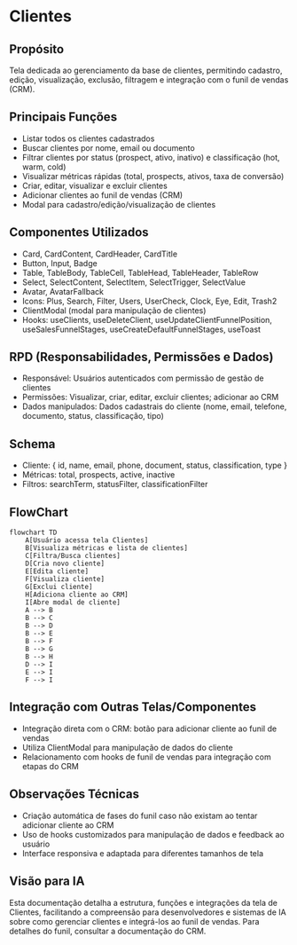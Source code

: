 # Clientes

## Propósito
Tela dedicada ao gerenciamento da base de clientes, permitindo cadastro, edição, visualização, exclusão, filtragem e integração com o funil de vendas (CRM).

## Principais Funções
- Listar todos os clientes cadastrados
- Buscar clientes por nome, email ou documento
- Filtrar clientes por status (prospect, ativo, inativo) e classificação (hot, warm, cold)
- Visualizar métricas rápidas (total, prospects, ativos, taxa de conversão)
- Criar, editar, visualizar e excluir clientes
- Adicionar clientes ao funil de vendas (CRM)
- Modal para cadastro/edição/visualização de clientes

## Componentes Utilizados
- Card, CardContent, CardHeader, CardTitle
- Button, Input, Badge
- Table, TableBody, TableCell, TableHead, TableHeader, TableRow
- Select, SelectContent, SelectItem, SelectTrigger, SelectValue
- Avatar, AvatarFallback
- Icons: Plus, Search, Filter, Users, UserCheck, Clock, Eye, Edit, Trash2
- ClientModal (modal para manipulação de clientes)
- Hooks: useClients, useDeleteClient, useUpdateClientFunnelPosition, useSalesFunnelStages, useCreateDefaultFunnelStages, useToast

## RPD (Responsabilidades, Permissões e Dados)
- Responsável: Usuários autenticados com permissão de gestão de clientes
- Permissões: Visualizar, criar, editar, excluir clientes; adicionar ao CRM
- Dados manipulados: Dados cadastrais do cliente (nome, email, telefone, documento, status, classificação, tipo)

## Schema
- Cliente: { id, name, email, phone, document, status, classification, type }
- Métricas: total, prospects, active, inactive
- Filtros: searchTerm, statusFilter, classificationFilter

## FlowChart
```mermaid
flowchart TD
    A[Usuário acessa tela Clientes]
    B[Visualiza métricas e lista de clientes]
    C[Filtra/Busca clientes]
    D[Cria novo cliente]
    E[Edita cliente]
    F[Visualiza cliente]
    G[Exclui cliente]
    H[Adiciona cliente ao CRM]
    I[Abre modal de cliente]
    A --> B
    B --> C
    B --> D
    B --> E
    B --> F
    B --> G
    B --> H
    D --> I
    E --> I
    F --> I
```

## Integração com Outras Telas/Componentes
- Integração direta com o CRM: botão para adicionar cliente ao funil de vendas
- Utiliza ClientModal para manipulação de dados do cliente
- Relacionamento com hooks de funil de vendas para integração com etapas do CRM

## Observações Técnicas
- Criação automática de fases do funil caso não existam ao tentar adicionar cliente ao CRM
- Uso de hooks customizados para manipulação de dados e feedback ao usuário
- Interface responsiva e adaptada para diferentes tamanhos de tela

## Visão para IA
Esta documentação detalha a estrutura, funções e integrações da tela de Clientes, facilitando a compreensão para desenvolvedores e sistemas de IA sobre como gerenciar clientes e integrá-los ao funil de vendas. Para detalhes do funil, consultar a documentação do CRM.